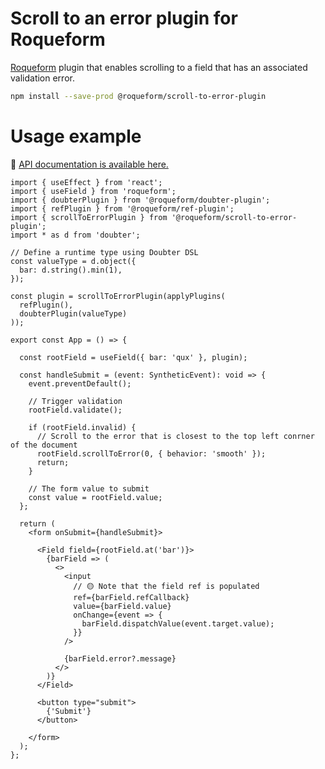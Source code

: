 # Scroll to an error plugin for Roqueform

[Roqueform](https://github.com/smikhalevski/roqueform#readme) plugin that enables scrolling to a field that has an
associated validation error.

```sh
npm install --save-prod @roqueform/scroll-to-error-plugin
```

# Usage example

🔎 [API documentation is available here.](https://smikhalevski.github.io/roqueform/modules/scroll_to_error_plugin_src_main.html)

```tsx
import { useEffect } from 'react';
import { useField } from 'roqueform';
import { doubterPlugin } from '@roqueform/doubter-plugin';
import { refPlugin } from '@roqueform/ref-plugin';
import { scrollToErrorPlugin } from '@roqueform/scroll-to-error-plugin';
import * as d from 'doubter';

// Define a runtime type using Doubter DSL
const valueType = d.object({
  bar: d.string().min(1),
});

const plugin = scrollToErrorPlugin(applyPlugins(
  refPlugin(),
  doubterPlugin(valueType)
));

export const App = () => {

  const rootField = useField({ bar: 'qux' }, plugin);

  const handleSubmit = (event: SyntheticEvent): void => {
    event.preventDefault();

    // Trigger validation
    rootField.validate();

    if (rootField.invalid) {
      // Scroll to the error that is closest to the top left conrner of the document 
      rootField.scrollToError(0, { behavior: 'smooth' });
      return;
    }

    // The form value to submit
    const value = rootField.value;
  };

  return (
    <form onSubmit={handleSubmit}>

      <Field field={rootField.at('bar')}>
        {barField => (
          <>
            <input
              // 🟡 Note that the field ref is populated
              ref={barField.refCallback}
              value={barField.value}
              onChange={event => {
                barField.dispatchValue(event.target.value);
              }}
            />

            {barField.error?.message}
          </>
        )}
      </Field>

      <button type="submit">
        {'Submit'}
      </button>

    </form>
  );
};
```
